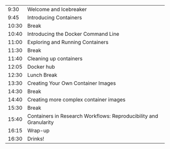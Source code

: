 | | |
|--|--|
|9:30|Welcome and Icebreaker|
|9:45|Introducing Containers|
|10:30|Break|
|10:40|Introducing the Docker Command Line|
|11:00|Exploring and Running Containers|
|11:30|Break|
|11:40|Cleaning up containers|
|12:05|Docker hub|
|12:30|Lunch Break|
|13:30|Creating Your Own Container Images|
|14:30|Break|
|14:40|Creating more complex container images|
|15:30|Break|
|15:40|Containers in Research Workflows: Reproducibility and Granularity|
|16:15|Wrap-up|
|16:30|Drinks!|
